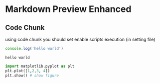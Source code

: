   
  
#  Markdown Preview Enhanced
  
  
##  Code Chunk
  
  
using code chunk you should set enable scripts execution (in setting file)
  
```javascript
console.log('hello world')
```

```
hello world
```

  
```python
import matplotlib.pyplot as plt
plt.plot([1,2,3, 4])
plt.show() # show figure
```
  